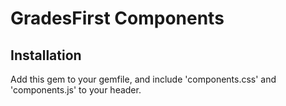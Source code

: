 # GradesFirst Components

## Installation

Add this gem to your gemfile, and include 'components.css' and 'components.js'
to your header.
